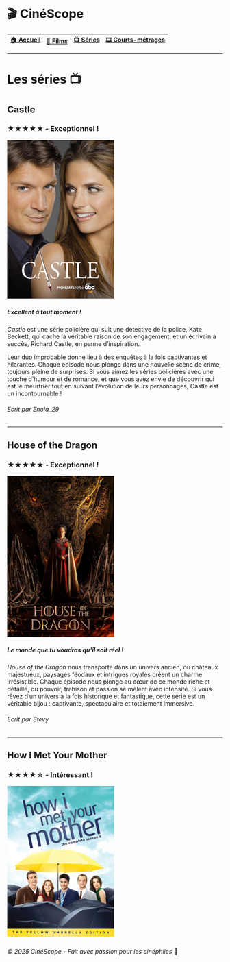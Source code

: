 # 🎬 CinéScope
| [🏠 Accueil](index.md) | [🎥 Films](film.md) | [📺 Séries](serie.md) | [🎞️ Courts-métrages](court-metrage.md) |
|:---:|:---:|:---:|:---:|
---

# Les séries 📺

## Castle 
### ★★★★★ - Exceptionnel !
<img src="images/castle.jpg" alt="Castle" width="250px">

##### Excellent à tout moment !
*Castle* est une série policière qui suit une détective de la police, Kate Beckett, qui cache la véritable raison de son engagement, et un écrivain à succès, Richard Castle, en panne d’inspiration.

Leur duo improbable donne lieu à des enquêtes à la fois captivantes et hilarantes. Chaque épisode nous plonge dans une nouvelle scène de crime, toujours pleine de surprises. Si vous aimez les séries policières avec une touche d’humour et de romance, et que vous avez envie de découvrir qui est le meurtrier tout en suivant l’évolution de leurs personnages, Castle est un incontournable !

###### Écrit par Enola_29
---

## House of the Dragon
### ★★★★★ - Exceptionnel !
<img src="images/HoD.jpg" alt="Castle" width="250px">

##### Le monde que tu voudras qu'il soit réel !
*House of the Dragon* nous transporte dans un univers ancien, où châteaux majestueux, paysages féodaux et intrigues royales créent un charme irrésistible. Chaque épisode nous plonge au cœur de ce monde riche et détaillé, où pouvoir, trahison et passion se mêlent avec intensité. Si vous rêvez d’un univers à la fois historique et fantastique, cette série est un véritable bijou : captivante, spectaculaire et totalement immersive.

###### Écrit par Stevy
---

## How I Met Your Mother 
### ★★★★☆ - Intéressant !
<img src="images/himym.jpg" alt="Castle" width="250px">

##### 

*© 2025 CinéScope - Fait avec passion pour les cinéphiles* 🍿
